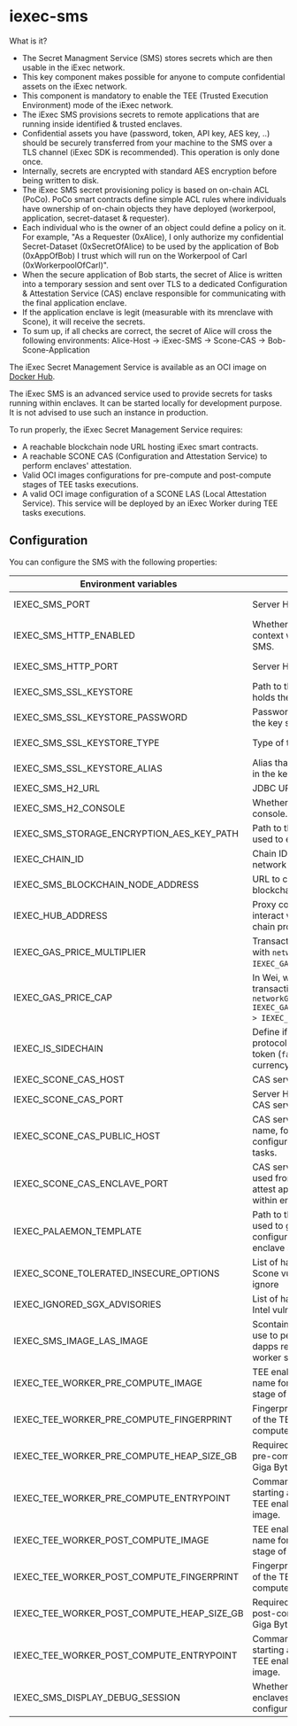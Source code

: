 # iexec-sms

What is it?

* The Secret Managment Service (SMS) stores secrets which are then usable in the iExec network.
* This key component makes possible for anyone to compute confidential assets on the iExec network.
* This component is mandatory to enable the TEE (Trusted Execution Environment) mode of the iExec network.
* The iExec SMS provisions secrets to remote applications that are running inside identified & trusted enclaves.
* Confidential assets you have (password, token, API key, AES key, ..) should be securely transferred from your machine to the SMS over a TLS channel (iExec SDK is recommended). This operation is only done once.
* Internally, secrets are encrypted with standard AES encryption before being written to disk. 
* The iExec SMS secret provisioning policy is based on on-chain ACL (PoCo). PoCo smart contracts define simple ACL rules where individuals have ownership of on-chain objects they have deployed (workerpool, application, secret-dataset & requester).
* Each individual who is the owner of an object could define a policy on it. For example, "As a Requester (0xAlice), I only authorize my confidential Secret-Dataset (0xSecretOfAlice) to be used by the application of Bob (0xAppOfBob) I trust which will run on the Workerpool of Carl (0xWorkerpoolOfCarl)".
* When the secure application of Bob starts, the secret of Alice is written into a temporary session and sent over TLS to a dedicated  Configuration & Attestation Service (CAS) enclave responsible for communicating with the final application enclave.
* If the application enclave is legit (measurable with its mrenclave with Scone), it will receive the secrets.
* To sum up, if all checks are correct, the secret of Alice will cross the following environments: Alice-Host -> iExec-SMS -> Scone-CAS -> Bob-Scone-Application

The iExec Secret Management Service is available as an OCI image on [Docker Hub](https://hub.docker.com/r/iexechub/iexec-sms/tags).

The iExec SMS is an advanced service used to provide secrets for tasks running within enclaves. 
It can be started locally for development purpose.
It is not advised to use such an instance in production.

To run properly, the iExec Secret Management Service requires:
* A reachable blockchain node URL hosting iExec smart contracts.
* A reachable SCONE CAS (Configuration and Attestation Service) to perform enclaves' attestation.
* Valid OCI images configurations for pre-compute and post-compute stages of TEE tasks executions.
* A valid OCI image configuration of a SCONE LAS (Local Attestation Service).
  This service will be deployed by an iExec Worker during TEE tasks executions.

## Configuration

You can configure the SMS with the following properties:

| Environment variables | Description | Values | Default value |
| --- | --- | --- | --- |
| IEXEC_SMS_PORT | Server HTTPS port. | Positive integer | `15443` |
| IEXEC_SMS_HTTP_ENABLED | Whether to start an http context when starting the SMS. | Boolean | `true` |
| IEXEC_SMS_HTTP_PORT | Server HTTP port. | Positive integer | `13300` |
| IEXEC_SMS_SSL_KEYSTORE | Path to the key store that holds the SSL certificate. | String | `src/main/resources/ssl-keystore-dev.p12` |
| IEXEC_SMS_SSL_KEYSTORE_PASSWORD | Password used to access the key store. | String | `whatever` |
| IEXEC_SMS_SSL_KEYSTORE_TYPE | Type of the key store. | Positive integer | `PKCS12` |
| IEXEC_SMS_SSL_KEYSTORE_ALIAS | Alias that identifies the key in the key store. | String | `iexec-core` |
| IEXEC_SMS_H2_URL | JDBC URL of the database. | URL | `jdbc:h2:file:/tmp/h2/sms-h2` |
| IEXEC_SMS_H2_CONSOLE | Whether to enable the H2 console. | Boolean | `false` |
| IEXEC_SMS_STORAGE_ENCRYPTION_AES_KEY_PATH  | Path to the key created and used to encrypt secrets. | String | `src/main/resources/iexec-sms-aes.key` |
| IEXEC_CHAIN_ID | Chain ID of the blockchain network to connect. | Positive integer | `17` |
| IEXEC_SMS_BLOCKCHAIN_NODE_ADDRESS | URL to connect to the blockchain network. | URL | `http://localhost:8545` |
| IEXEC_HUB_ADDRESS | Proxy contract address to interact with the iExec on-chain protocol. | String | `0xBF6B2B07e47326B7c8bfCb4A5460bef9f0Fd2002` |
| IEXEC_GAS_PRICE_MULTIPLIER | Transactions will be sent with `networkGasPrice * IEXEC_GAS_PRICE_MULTIPLIER`. | Float | `1.0` |
| IEXEC_GAS_PRICE_CAP | In Wei, will be used for transactions if `networkGasPrice * IEXEC_GAS_PRICE_MULTIPLIER > IEXEC_GAS_PRICE_CAP`. | Integer | `22000000000` |
| IEXEC_IS_SIDECHAIN | Define if iExec on-chain protocol is built on top of token (`false`) or native currency (`true`). | Boolean | `false` |
| IEXEC_SCONE_CAS_HOST | CAS service host. | String | `localhost` |
| IEXEC_SCONE_CAS_PORT | Server HTTPs port of the CAS service. | Positive integer | `8081` |
| IEXEC_SCONE_CAS_PUBLIC_HOST | CAS service host public name, for worker host configured to execute TEE tasks. | Positive integer | `localhost` |
| IEXEC_SCONE_CAS_ENCLAVE_PORT | CAS service enclave port, used from worker host to attest applications running within enclaves. | Positive integer | `18765` |
| IEXEC_PALAEMON_TEMPLATE | Path to the template file used to generate configurations of TEE enclave sessions. | String | `src/main/resources/palaemonTemplate.vm` |
| IEXEC_SCONE_TOLERATED_INSECURE_OPTIONS | List of hardware or software Scone vulnerabilities to ignore | String | |
| IEXEC_IGNORED_SGX_ADVISORIES | List of hardware or software Intel vulnerabilities to ignore | String | |
| IEXEC_SMS_IMAGE_LAS_IMAGE | Scontain OCI LAS image to use to perform TEE enabled dapps remote attestation on worker side. | String | |
| IEXEC_TEE_WORKER_PRE_COMPUTE_IMAGE | TEE enabled OCI image name for pre-compute stage of TEE tasks. | String | |
| IEXEC_TEE_WORKER_PRE_COMPUTE_FINGERPRINT | Fingerprint (aka mrenclave) of the TEE enabled pre-compute image. | String | |
| IEXEC_TEE_WORKER_PRE_COMPUTE_HEAP_SIZE_GB | Required heap size for a pre-compute enclave (in Giga Bytes). | Positive integer | `4` |
| IEXEC_TEE_WORKER_PRE_COMPUTE_ENTRYPOINT | Command executed when starting a container from the TEE enabled pre-compute image. | String | `java -jar /app/app.jar` |
| IEXEC_TEE_WORKER_POST_COMPUTE_IMAGE | TEE enabled OCI image name for post-compute stage of TEE tasks. | String | |
| IEXEC_TEE_WORKER_POST_COMPUTE_FINGERPRINT | Fingerprint (aka mrenclave) of the TEE enabled post-compute image. | String | |
| IEXEC_TEE_WORKER_POST_COMPUTE_HEAP_SIZE_GB | Required heap size for a post-compute enclave (in Giga Bytes). | Positive integer | `4` |
| IEXEC_TEE_WORKER_POST_COMPUTE_ENTRYPOINT | Command executed when starting a container from the TEE enabled post-compute image. | String | `java -jar /app/app.jar` |
| IEXEC_SMS_DISPLAY_DEBUG_SESSION | Whether to display TEE enclaves sessions configuration in SMS logs. | Boolean | `false` |
